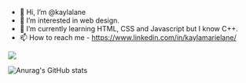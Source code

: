 - 👋 Hi, I’m @kaylalane
- 👀 I’m interested in web design. 
- 🌱 I’m currently learning HTML, CSS and Javascript but I know C++. 
- 📫 How to reach me - https://www.linkedin.com/in/kaylamarielane/

![](https://komarev.com/ghpvc/?username=kaylalane)

![Anurag's GitHub stats](https://github-readme-stats.vercel.app/api?username=kaylalane&theme=dark&show_icons=true&count_private=true)

